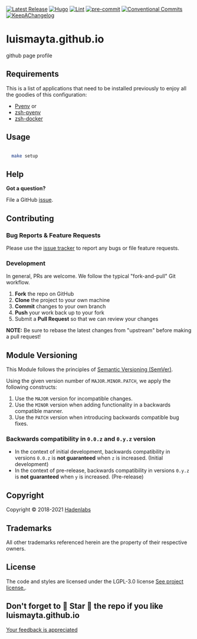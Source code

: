 <!--


  ** DO NOT EDIT THIS FILE
  **
  ** 1) Make all changes to `README.yaml`
  ** 2) Run`make readme` to rebuild this file.
  **
  ** (We maintain HUNDREDS of open source projects. This is how we maintain our sanity.)
  **


  -->

 



 <!-- Space: LUISMAYTA.GITHUB.IO --> 

 <!-- Title: readme --> 



 [![Latest Release](https://img.shields.io/github/release/luismayta/luismayta.github.io)](https://github.com/luismayta/luismayta.github.io/releases) [![Hugo](https://github.com/luismayta/luismayta.github.io/actions/workflows/hugo.yml/badge.svg?branch=develop)](https://github.com/luismayta/luismayta.github.io/actions) [![Lint](https://img.shields.io/github/workflow/status/luismayta/luismayta.github.io/lint-code)](https://github.com/luismayta/luismayta.github.io/actions?workflow=lint-code) [![pre-commit](https://img.shields.io/badge/pre--commit-enabled-brightgreen?logo=pre-commit&logoColor=white)](https://github.com/pre-commit/pre-commit) [![Conventional Commits](https://img.shields.io/badge/Conventional%20Commits-1.0.0-yellow)](https://conventionalcommits.org) [![KeepAChangelog](https://img.shields.io/badge/Keep%20A%20Changelog-1.0.0-%23E05735)](https://keepachangelog.com)

# luismayta.github.io

 github page profile 












## Requirements


This is a list of applications that need to be installed previously to enjoy all the goodies of this configuration:

- [Pyenv](https://github.com/pyenv/pyenv)
or
- [zsh-pyenv](https://github.com/luismayta/zsh-pyenv)
- [zsh-docker](https://github.com/luismayta/zsh-docker)






## Usage

```bash

  make setup

```












## Help

**Got a question?**

File a GitHub [issue](https://github.com/luismayta/luismayta.github.io/issues).

## Contributing

### Bug Reports & Feature Requests

Please use the [issue tracker](https://github.com/luismayta/luismayta.github.io/issues) to report any bugs or file feature requests.

### Development

In general, PRs are welcome. We follow the typical "fork-and-pull" Git workflow.

1.  **Fork** the repo on GitHub
2.  **Clone** the project to your own machine
3.  **Commit** changes to your own branch
4.  **Push** your work back up to your fork
5.  Submit a **Pull Request** so that we can review your changes

**NOTE:** Be sure to rebase the latest changes from "upstream" before making a pull request!

## Module Versioning

This Module follows the principles of [Semantic Versioning (SemVer)](https://semver.org/).

Using the given version number of `MAJOR.MINOR.PATCH`, we apply the following constructs:

1. Use the `MAJOR` version for incompatible changes.
1. Use the `MINOR` version when adding functionality in a backwards compatible manner.
1. Use the `PATCH` version when introducing backwards compatible bug fixes.

### Backwards compatibility in `0.0.z` and `0.y.z` version

- In the context of initial development, backwards compatibility in versions `0.0.z` is **not guaranteed** when `z` is
  increased. (Initial development)
- In the context of pre-release, backwards compatibility in versions `0.y.z` is **not guaranteed** when `y` is
  increased. (Pre-release)




## Copyright

Copyright © 2018-2021 [Hadenlabs](https://hadenlabs.com)



## Trademarks

All other trademarks referenced herein are the property of their respective owners.






## License

The code and styles are licensed under the LGPL-3.0 license [See project license.](LICENSE).



## Don't forget to 🌟 Star 🌟 the repo if you like luismayta.github.io

[Your feedback is appreciated](https://github.com/luismayta/luismayta.github.io/issues)
